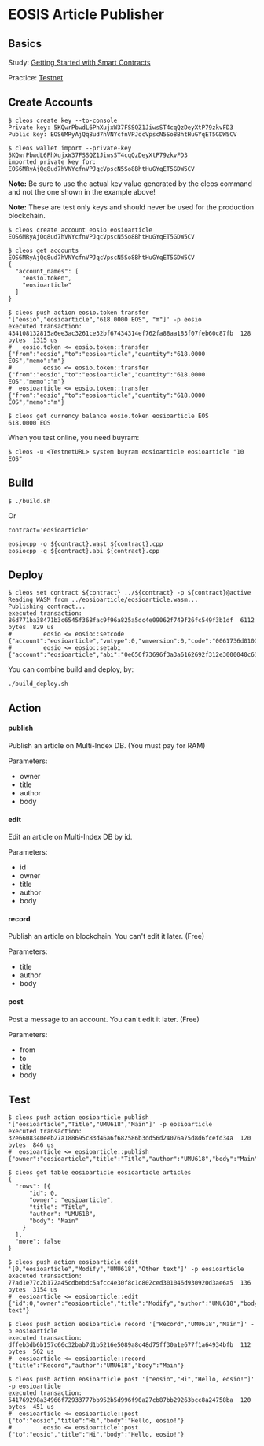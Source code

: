 # EOSIS Article Publisher

## Basics

Study: [Getting Started with Smart Contracts](https://developers.eos.io/eosio-cpp/docs/introduction-to-smart-contracts)

Practice: [Testnet](https://github.com/meet-one/Testnet)

## Create Accounts

~~~
$ cleos create key --to-console
Private key: 5KQwrPbwdL6PhXujxW37FSSQZ1JiwsST4cqQzDeyXtP79zkvFD3
Public key: EOS6MRyAjQq8ud7hVNYcfnVPJqcVpscN5So8BhtHuGYqET5GDW5CV

$ cleos wallet import --private-key 5KQwrPbwdL6PhXujxW37FSSQZ1JiwsST4cqQzDeyXtP79zkvFD3
imported private key for: EOS6MRyAjQq8ud7hVNYcfnVPJqcVpscN5So8BhtHuGYqET5GDW5CV
~~~

**Note:** Be sure to use the actual key value generated by the cleos command and not the one shown in the example above!

**Note:** These are test only keys and should never be used for the production blockchain.

~~~
$ cleos create account eosio eosioarticle EOS6MRyAjQq8ud7hVNYcfnVPJqcVpscN5So8BhtHuGYqET5GDW5CV

$ cleos get accounts EOS6MRyAjQq8ud7hVNYcfnVPJqcVpscN5So8BhtHuGYqET5GDW5CV
{
  "account_names": [
    "eosio.token",
    "eosioarticle"
  ]
}

$ cleos push action eosio.token transfer '["eosio","eosioarticle","618.0000 EOS", "m"]' -p eosio
executed transaction: 434108132815a6ee3ac3261ce32bf67434314ef762fa88aa183f07feb60c87fb  128 bytes  1315 us
#   eosio.token <= eosio.token::transfer        {"from":"eosio","to":"eosioarticle","quantity":"618.0000 EOS","memo":"m"}
#         eosio <= eosio.token::transfer        {"from":"eosio","to":"eosioarticle","quantity":"618.0000 EOS","memo":"m"}
#  eosioarticle <= eosio.token::transfer        {"from":"eosio","to":"eosioarticle","quantity":"618.0000 EOS","memo":"m"}

$ cleos get currency balance eosio.token eosioarticle EOS
618.0000 EOS
~~~

When you test online, you need buyram:

~~~
$ cleos -u <TestnetURL> system buyram eosioarticle eosioarticle "10 EOS"
~~~

## Build

~~~
$ ./build.sh
~~~

Or

~~~
contract='eosioarticle'

eosiocpp -o ${contract}.wast ${contract}.cpp
eosiocpp -g ${contract}.abi ${contract}.cpp
~~~

## Deploy

~~~
$ cleos set contract ${contract} ../${contract} -p ${contract}@active
Reading WASM from ../eosioarticle/eosioarticle.wasm...
Publishing contract...
executed transaction: 86d771ba38471b3c6545f368fac9f96a825a5dc4e09062f749f26fc549f3b1df  6112 bytes  829 us
#         eosio <= eosio::setcode               {"account":"eosioarticle","vmtype":0,"vmversion":0,"code":"0061736d01000000017f1460067f7e7e7f7f7f006...
#         eosio <= eosio::setabi                {"account":"eosioarticle","abi":"0e656f73696f3a3a6162692f312e3000040c61727469636c655f646174610005026...
~~~

You can combine build and deploy, by:

~~~
./build_deploy.sh
~~~

## Action

#### publish

Publish an article on Multi-Index DB. (You must pay for RAM)

Parameters:

- owner
- title
- author
- body

#### edit

Edit an article on Multi-Index DB by id.

Parameters:

- id
- owner
- title
- author
- body

#### record

Publish an article on blockchain. You can't edit it later. (Free)

Parameters:

- title
- author
- body

#### post

Post a message to an account. You can't edit it later. (Free)

Parameters:

- from
- to
- title
- body

## Test

~~~
$ cleos push action eosioarticle publish '["eosioarticle","Title","UMU618","Main"]' -p eosioarticle
executed transaction: 32e6608340eeb27a188695c83d46a6f682586b3dd56d24076a75d8d6fcefd34a  120 bytes  846 us
#  eosioarticle <= eosioarticle::publish        {"owner":"eosioarticle","title":"Title","author":"UMU618","body":"Main"}

$ cleos get table eosioarticle eosioarticle articles
{
  "rows": [{
      "id": 0,
      "owner": "eosioarticle",
      "title": "Title",
      "author": "UMU618",
      "body": "Main"
    }
  ],
  "more": false
}

$ cleos push action eosioarticle edit '[0,"eosioarticle","Modify","UMU618","Other text"]' -p eosioarticle
executed transaction: 77ad1e77c2b172a45cdbebdc5afcc4e30f8c1c802ced301046d930920d3ae6a5  136 bytes  3154 us
#  eosioarticle <= eosioarticle::edit           {"id":0,"owner":"eosioarticle","title":"Modify","author":"UMU618","body":"Other text"}

$ cleos push action eosioarticle record '["Record","UMU618","Main"]' -p eosioarticle
executed transaction: dffeb3db6b157c66c32bab7d1b5216e5089a8c48d75ff30a1e677f1a64934bfb  112 bytes  562 us
#  eosioarticle <= eosioarticle::record         {"title":"Record","author":"UMU618","body":"Main"}

$ cleos push action eosioarticle post '["eosio","Hi","Hello, eosio!"]' -p eosioarticle
executed transaction: 541769298a34966f72933777bb952b5d996f90a27cb87bb29263bcc8a24758ba  120 bytes  451 us
#  eosioarticle <= eosioarticle::post           {"to":"eosio","title":"Hi","body":"Hello, eosio!"}
#         eosio <= eosioarticle::post           {"to":"eosio","title":"Hi","body":"Hello, eosio!"}
~~~
